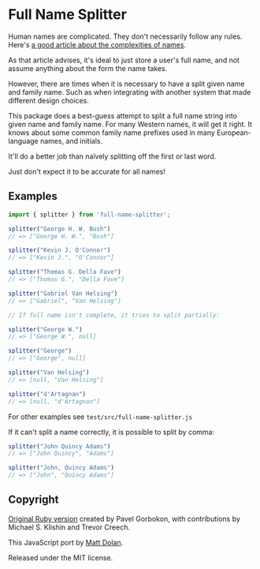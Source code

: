 # Full Name Splitter

Human names are complicated. They don't necessarily follow any rules. Here's [a good article about the complexities of names](https://www.w3.org/International/questions/qa-personal-names).

As that article advises, it's ideal to just store a user's full name, and not assume anything about the form the name takes.

However, there are times when it is necessary to have a split given name and family name. Such as when integrating with another system that made different design choices.

This package does a best-guess attempt to split a full name string into given name and family name. For many Western names, it will get it right. It knows about some common family name prefixes used in many European-language names, and initials.

It'll do a better job than naïvely splitting off the first or last word.

Just don't expect it to be accurate for all names!

## Examples

```js
import { splitter } from 'full-name-splitter';

splitter("George H. W. Bush")
// => ["George H. W.", "Bush"]

splitter("Kevin J. O'Connor")
// => ["Kevin J.", "O'Connor"]

splitter("Thomas G. Della Fave")
// => ["Thomas G.", "Della Fave"]

splitter("Gabriel Van Helsing")
// => ["Gabriel", "Van Helsing"]

// If full name isn't complete, it tries to split partially:

splitter("George W.")
// => ["George W.", null]

splitter("George")
// => ["George", null]

splitter("Van Helsing")
// => [null, "Van Helsing"]

splitter("d'Artagnan")
// => [null, "d'Artagnan"]
```

For other examples see `test/src/full-name-splitter.js`

If it can't split a name correctly, it is possible to split by comma:

```js
splitter("John Quincy Adams")
// => ["John Quincy", "Adams"]

splitter("John, Quincy Adams")
// => ["John", "Quincy Adams"]
```

## Copyright

[Original Ruby version](https://github.com/pahanix/full-name-splitter) created by Pavel Gorbokon, with contributions by Michael S. Klishin and Trevor Creech.

This JavaScript port by [Matt Dolan](https://twitter.com/_MattDolan).

Released under the MIT license.
